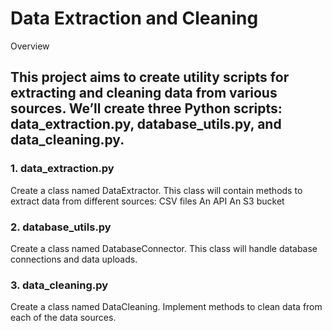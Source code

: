 # Data Extraction and Cleaning
Overview
## This project aims to create utility scripts for extracting and cleaning data from various sources. We’ll create three Python scripts: data_extraction.py, database_utils.py, and data_cleaning.py.

### 1. data_extraction.py
Create a class named DataExtractor.
This class will contain methods to extract data from different sources:
CSV files
An API
An S3 bucket
### 2. database_utils.py
Create a class named DatabaseConnector.
This class will handle database connections and data uploads.
### 3. data_cleaning.py
Create a class named DataCleaning.
Implement methods to clean data from each of the data sources.
